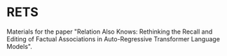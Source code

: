 # RETS
Materials for the paper "Relation Also Knows: Rethinking the Recall and Editing of Factual Associations in Auto-Regressive Transformer Language Models".
